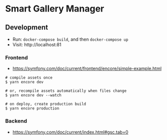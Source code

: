# Smart Gallery Manager

## Development

* Run: `docker-compose build`, and then `docker-compose up`
* Visit: http://localhost:81

### Frontend
* https://symfony.com/doc/current/frontend/encore/simple-example.html

```
# compile assets once
$ yarn encore dev

# or, recompile assets automatically when files change
$ yarn encore dev --watch

# on deploy, create production build
$ yarn encore production
```

### Backend
* https://symfony.com/doc/current/index.html#gsc.tab=0
